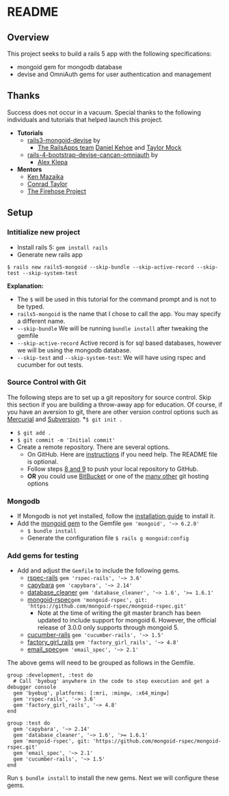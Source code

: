 # README

## Overview
This project seeks to build a rails 5 app with the following specifications:
* mongoid gem for mongodb database
* devise and OmniAuth gems for user authentication and management


## Thanks

Success does not occur in a vacuum. Special thanks to the following individuals and tutorials that helped launch this project.

* **Tutorials**
	* [rails3-mongoid-devise](https://github.com/RailsApps/rails3-mongoid-devise) by
		* [The RailsApps team](https://github.com/RailsApps) [Daniel Kehoe](https://github.com/DanielKehoe) and [Taylor Mock](https://github.com/tmock12)
	* [rails-4-bootstrap-devise-cancan-omniauth](https://github.com/alex-klepa/rails4-bootstrap-devise-cancan-omniauth) by 
		* [Alex Klepa](https://github.com/alex-klepa)
* **Mentors**
	* [Ken Mazaika](https://github.com/kenmazaika)
	* [Conrad Taylor](https://github.com/conradwt)
	* [The Firehose Project](https://www.thefirehoseproject.com)

## Setup

### Intitialize new project

* Install rails 5: `gem install rails`
* Generate new rails app

```
$ rails new rails5-mongoid --skip-bundle --skip-active-record --skip-test --skip-system-test
```

**Explanation:**
  * The `$` will be used in this tutorial for the command prompt and is not to be typed.
  * `rails5-mongoid` is the name that I chose to call the app. You may specify a different name.
  * `--skip-bundle` We will be running `bundle install` after tweaking the gemfile
  * `--skip-active-record` Active record is for sql based databases, however we will be using the mongodb database.
  * `--skip-test` and `--skip-system-test`: We will have using rspec and cucumber for out tests.

### Source Control with Git
The following steps are to set up a git repository for source control. Skip this section if you are building a throw-away app for education. Of course, if you have an aversion to git, there are other version control options such as [Mercurial](https://www.mercurial-scm.org/) and [Subversion](http://subversion.apache.org/).
*`$ git init .`
* `$ git add .`
* `$ git commit -m 'Initial commit'`
* Create a remote repository. There are several options.
	* On GitHub. Here are [instructions](https://help.github.com/articles/create-a-repo/) if you need help. The README file is optional.
	* Follow steps [8 and 9](https://help.github.com/articles/adding-an-existing-project-to-github-using-the-command-line/) to push your local repository to GitHub.
	* **OR** you could use [BitBucket](https://bitbucket.org/) or one of the [many other](https://www.git-tower.com/blog/git-hosting-services-compared/) git hosting options

### Mongodb
* If Mongodb is not yet installed, follow the [installation guide](https://docs.mongodb.com/manual/administration/install-community/) to install it.
* Add the [mongoid gem](https://docs.mongodb.com/mongoid/master/tutorials/mongoid-installation/) to the Gemfile `gem 'mongoid', '~> 6.2.0'`
	* `$ bundle install`
	* Generate the configuration file `$ rails g mongoid:config`

### Add gems for testing
* Add and adjust the `Gemfile` to include the following gems.
	* [rspec-rails](https://rubygems.org/gems/rspec-rails) `gem 'rspec-rails', '~> 3.6'`
	* [capybara](https://rubygems.org/gems/capybara) `gem 'capybara', '~> 2.14'`
	* [database_cleaner](https://rubygems.org/gems/database_cleaner) `gem 'database_cleaner', '~> 1.6', '>= 1.6.1'`
	* [mongoid-rspec](https://github.com/mongoid-rspec/mongoid-rspec)`gem 'mongoid-rspec', git: 'https://github.com/mongoid-rspec/mongoid-rspec.git'`
		* Note at the time of writing the git master branch has been updated to include support for mongoid 6. However, the official release of 3.0.0 only supports through mongoid 5.
	* [cucumber-rails](https://rubygems.org/gems/cucumber-rails) `gem 'cucumber-rails', '~> 1.5'`
	* [factory_girl_rails](https://rubygems.org/gems/factory_girl_rails) `gem 'factory_girl_rails', '~> 4.8'`
	* [email_spec](https://rubygems.org/gems/email_spec/versions/2.1.0)`gem 'email_spec', '~> 2.1'`

The above gems will need to be grouped as follows in the Gemfile.

```
group :development, :test do
  # Call 'byebug' anywhere in the code to stop execution and get a debugger console
  gem 'byebug', platforms: [:mri, :mingw, :x64_mingw]
  gem 'rspec-rails', '~> 3.6'
  gem 'factory_girl_rails', '~> 4.8'
end

group :test do
  gem 'capybara', '~> 2.14'
  gem 'database_cleaner', '~> 1.6', '>= 1.6.1'
  gem 'mongoid-rspec', git: 'https://github.com/mongoid-rspec/mongoid-rspec.git'
  gem 'email_spec', '~> 2.1'
  gem 'cucumber-rails', '~> 1.5'
end
```
Run `$ bundle install` to install the new gems. Next we will configure these gems.


